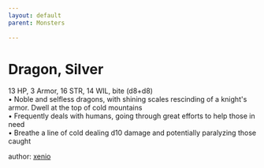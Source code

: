 ```yaml
---
layout: default
parent: Monsters 
   
--- 
```

# Dragon, Silver
13 HP, 3 Armor, 16 STR, 14 WIL, bite (d8+d8)  
• Noble and selfless dragons, with shining scales rescinding of a knight's armor. Dwell at the top of cold mountains  
• Frequently deals with humans, going through great efforts to help those in need  
• Breathe a line of cold dealing d10 damage and potentially paralyzing those caught  




author: [xenio](https://xenioinabottle.blogspot.com/2021/02/classic-monsters-for-cairnito-part-1.html) 


